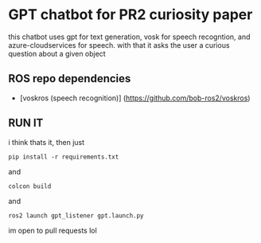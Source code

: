 # GPT chatbot for PR2 curiosity paper

this chatbot uses gpt for text generation, vosk for speech recogntion, and azure-cloudservices for speech. with that it asks the user a curious question about a given object

## ROS repo dependencies

- [voskros (speech recognition)] (<https://github.com/bob-ros2/voskros>)

## RUN IT

i think thats it, then just

```pip install -r requirements.txt```

and 

```colcon build```

and

```ros2 launch gpt_listener gpt.launch.py```


im open to pull requests lol

